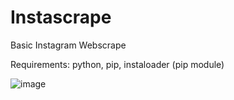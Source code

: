 # Instascrape
Basic Instagram Webscrape 

Requirements: python, pip, instaloader (pip module)

![image](https://user-images.githubusercontent.com/79216939/204455400-cc2fe3e4-1208-4967-9437-33e418384581.png)
